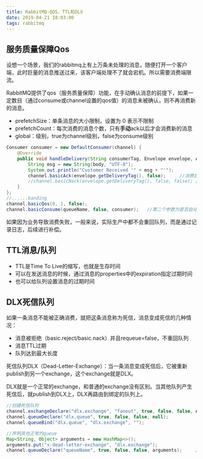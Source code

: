 ```yaml
---
title: RabbitMQ-QOS、TTL和DLX
date: 2019-04-21 18:03:00
tags: rabbitmq
---
```


## 服务质量保障Qos

设想一个场景，我们的rabbitmq上有上万条未处理的消息，随便打开一个客户端，此时巨量的消息推送过来，该客户端处理不了就会宕机。所以需要消费端限流。

RabbitMQ提供了qos（服务质量保障）功能，在手动确认消息的前提下，如果一定数目（通过consume或channel设置的qos值）的消息未被确认，则不再消费新的消息。

- prefetchSize：单条消息的大小限制，设置为 0 表示不限制
- prefetchCount：每次消费的消息个数，只有**手动**ack以后才会消费新的消息
- global：级别，true为channel级别，false为consume级别

```java
Consumer consumer = new DefaultConsumer(channel) {
    @Override
    public void handleDelivery(String consumerTag, Envelope envelope, AMQP.BasicProperties properties, byte[] body) throws IOException {
        String msg = new String(body, "UTF-8");
        System.out.println("Customer Received '" + msg + "'");
        channel.basicAck(envelope.getDeliveryTag(), false);     //消费后手动ack，表示可以推送下一条消息了
        //channel.basicNack(envelope.getDeliveryTag(), false, false); //Nack，消费失败了，最后一个参数为是否重回队列（requeue），回到队列的尾部
    }
};
//......banding
channel.basicQos(0, 1, false);
channel.basicConsume(queueName, false, consumer);   //第二个参数为是否自动ack，必须为false，qos才起作用
```

如果因为业务导致消费失败，一般来说，实际生产中都不会重回队列，而是通过记录日志，后续进行补偿。

## TTL消息/队列

- TTL是Time To Live的缩写，也就是生存时间
- 可以在发送消息的时候，通过消息的properties中的expiration指定过期时间
- 也可以给队列设置消息的过期时间

## DLX死信队列

如果一条消息不能被正确消费，就把这条消息称为死信，消息变成死信的几种情况：

- 消息被拒绝（basic.reject/basic.nack）并且requeue=false，不重回队列
- 消息TTL过期
- 队列达到最大长度

死信队列DLX（Dead-Letter-Exchange）：当一条消息变成死信后，它被重新publish到另一个exchange，这个exchange就是DLX。

DLX就是一个正常的exchange，和普通的exchange没有区别。当其他队列产生死信后，就publish到DLX上，DLX再路由到绑定的队列上。

```java
//创建死信队列
channel.exchangeDeclare("dlx.exchange", "fanout", true, false, false, null);
channel.queueDeclare("dlx.queue", true, false, false, null);
channel.queueBind("dlx.queue", "dlx.exchange", "");

//声明其他正常的queue
Map<String, Object> arguments = new HashMap<>();
arguments.put("x-dead-letter-exchange", "dlx.exchange");
channel.queueDeclare("queueName", true, false, false, arguments);     //声明一个队列，通过最后的arguments指定dlx
```